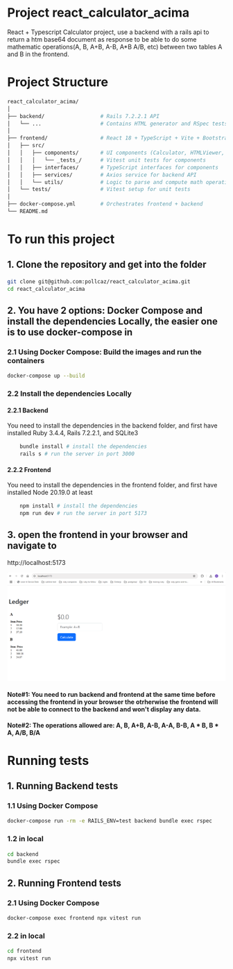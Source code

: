 # Project react_calculator_acima
React + Typescript Calculator project, use a backend with a rails api to return a htm base64 document as response to be able to do some mathematic operations(A, B, A+B, A-B, A*B A/B, etc) between two tables A and B in the frontend.

# Project Structure
```bash
react_calculator_acima/
│
├── backend/                  # Rails 7.2.2.1 API
│   └── ...                   # Contains HTML generator and RSpec tests
│
├── frontend/                 # React 18 + TypeScript + Vite + Bootstrap
│   ├── src/
│   │   ├── components/       # UI components (Calculator, HTMLViewer, OperationInput)
│   │   │   └── _tests_/      # Vitest unit tests for components
│   │   ├── interfaces/       # TypeScript interfaces for components
│   │   ├── services/         # Axios service for backend API
│   │   └── utils/            # Logic to parse and compute math operations
│   └── tests/                # Vitest setup for unit tests
│
├── docker-compose.yml        # Orchestrates frontend + backend
└── README.md
```

# To run this project

## 1. Clone the repository and get into the folder
```bash
git clone git@github.com:pollcaz/react_calculator_acima.git
cd react_calculator_acima
```

## 2. You have 2 options: Docker Compose and install the dependencies Locally, the easier one is to use docker-compose in

### 2.1 Using Docker Compose: Build the images and run the containers
```bash
docker-compose up --build
```
### 2.2 Install the dependencies Locally

#### 2.2.1 Backend

 You need to install the dependencies in the backend folder, and first have installed Ruby 3.4.4, Rails 7.2.2.1, and SQLite3
```bash
    bundle install # install the dependencies
    rails s # run the server in port 3000
```
#### 2.2.2 Frontend

You need to install the dependencies in the frontend folder, and first have installed Node 20.19.0 at least
```bash
    npm install # install the dependencies
    npm run dev # run the server in port 5173
```

## 3. open the frontend in your browser and navigate to
 http://localhost:5173

![frontend](./image-1.png)
 #### Note#1:  You need to run backend and frontend at the same time before accessing the frontend in your browser the otrherwise the frontend will not be able to connect to the backend and won't display any data.
 #### Note#2: The operations allowed are: A, B, A+B, A-B, A-A, B-B, A * B, B * A, A/B, B/A

# Running tests
## 1. Running Backend tests

### 1.1 Using Docker Compose
```bash
docker-compose run -rm -e RAILS_ENV=test backend bundle exec rspec
```
### 1.2 in local
```bash
cd backend
bundle exec rspec
```
## 2. Running Frontend tests

### 2.1 Using Docker Compose
```bash
docker-compose exec frontend npx vitest run
```
### 2.2 in local
```bash
cd frontend
npx vitest run
```
